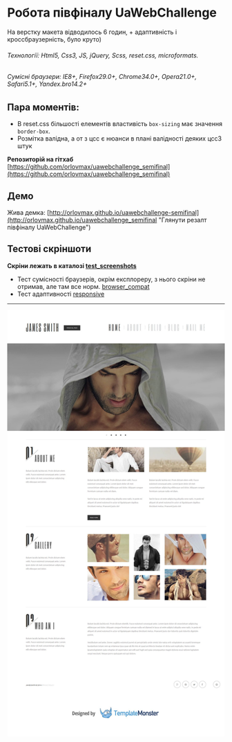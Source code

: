 Робота півфіналу UaWebChallenge
======
На верстку макета відводилось 6 годин, + адаптивність і кроссбраузерність, було круто)
###### Технології: Html5, Css3, JS, jQuery, Scss, reset.css, microformats.
###### Сумісні браузери: IE8+, Firefox29.0+, Chrome34.0+, Opera21.0+, Safari5.1+, Yandex.bro14.2+


Пара моментів:
---
- В reset.css більшості елементів властивість `box-sizing` має значення `border-box`.
- Розмітка валідна, а от з цсс є нюанси в плані валідності деяких цсс3 штук

**Репозиторій на гітхаб** [https://github.com/orlovmax/uawebchallenge_semifinal](https://github.com/orlovmax/uawebchallenge_semifinal)

Демо
------
Жива демка: [http://orlovmax.github.io/uawebchallenge-semifinal](http://orlovmax.github.io/uawebchallenge_semifinal "Глянути резалт півфіналу UaWebChallenge")


Тестові скріншоти
------
**Скріни лежать в каталозі [test_screenshots](https://github.com/orlovmax/uawebchallenge_semifinal/tree/master/test_screenshots/)**

- Тест сумісності браузерів, окрім експлореру, з нього скріни не отримав, але там все норм. [browser_compat](https://github.com/orlovmax/uawebchallenge_semifinal/tree/master/test_screenshots/browser_compat/)
- Тест адаптивності [responsive](https://github.com/orlovmax/uawebchallenge_semifinal/tree/master/test_screenshots/responsive/)

---

![uaweb-semifinal template](test_screenshots/responsive/uaweb-semi_firefox-30.0_gt1400px.jpg)